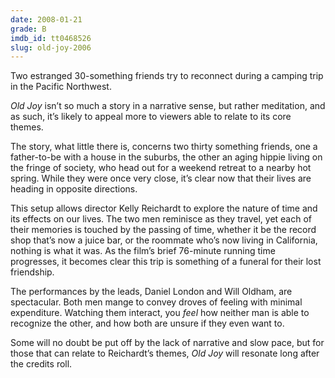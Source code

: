 ```yaml
---
date: 2008-01-21
grade: B
imdb_id: tt0468526
slug: old-joy-2006
---
```


Two estranged 30-something friends try to reconnect during a camping trip in the Pacific Northwest.

_Old Joy_ isn’t so much a story in a narrative sense, but rather meditation, and as such, it’s likely to appeal more to viewers able to relate to its core themes.

The story, what little there is, concerns two thirty something friends, one a father-to-be with a house in the suburbs, the other an aging hippie living on the fringe of society, who head out for a weekend retreat to a nearby hot spring. While they were once very close, it’s clear now that their lives are heading in opposite directions.

This setup allows director Kelly Reichardt to explore the nature of time and its effects on our lives. The two men reminisce as they travel, yet each of their memories is touched by the passing of time, whether it be the record shop that’s now a juice bar, or the roommate who’s now living in California, nothing is what it was. As the film’s brief 76-minute running time progresses, it becomes clear this trip is something of a funeral for their lost friendship.

The performances by the leads, Daniel London and Will Oldham, are spectacular. Both men mange to convey droves of feeling with minimal expenditure. Watching them interact, you _feel_ how neither man is able to recognize the other, and how both are unsure if they even want to.

Some will no doubt be put off by the lack of narrative and slow pace, but for those that can relate to Reichardt’s themes, _Old Joy_ will resonate long after the credits roll.
